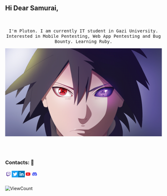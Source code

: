 
## Hi Dear Samurai, 

<p align="center">
  <br><br>
  <samp>
    I'm Pluton. I am currently IT student in Gazi University. 
Interested in Mobile Pentesting, Web App Pentesting and Bug Bounty. Learning Ruby.
  </samp>
</p>

<p align="center">
<img src="https://raw.githubusercontent.com/plutonlib/plutonlib/master/img/Eyes.gif" width=600 /></p>
<br/><br/>

### Contacts: :penguin:
<a href="https://twitch.tv/plutonlib">
  <img align="left" alt="plutonlib Twitch" width="21px" src="https://raw.githubusercontent.com/edent/SuperTinyIcons/099dc12b59179d07d534069bc8551718f786d91a/images/svg/twitch.svg" />
</a>
<a href="https://twitter.com/hackeratolyesi">
  <img align="left" alt="plutonlib Twitter" width="21px" src="https://raw.githubusercontent.com/edent/SuperTinyIcons/099dc12b59179d07d534069bc8551718f786d91a/images/svg/twitter.svg" />
</a>
<a href="https://www.linkedin.com/in/sercan-uyan/">
  <img align="left" alt="PlütonLib Linkdin" width="21px" src="https://raw.githubusercontent.com/edent/SuperTinyIcons/099dc12b59179d07d534069bc8551718f786d91a/images/svg/linkedin.svg" />
</a>
<a href="https://www.youtube.com/@PlütonLib">
  <img align="left" alt="PlütonLib YouTube" width="21px" src="https://raw.githubusercontent.com/edent/SuperTinyIcons/099dc12b59179d07d534069bc8551718f786d91a/images/svg/youtube.svg" />
</a>
<a href="https://discord.gg/F5BkwBSJXh">
  <img align="left" alt="PlütonLib Discord" width="21px" src="https://raw.githubusercontent.com/edent/SuperTinyIcons/099dc12b59179d07d534069bc8551718f786d91a/images/svg/discord.svg" />
</a>
<br/><br/>

<!--  ![visitors](https://visitor-badge.glitch.me/badge?page_id=plutonlib/plutonlib) -->
![ViewCount](https://views.whatilearened.today/views/github/plutonlib/views.svg)

